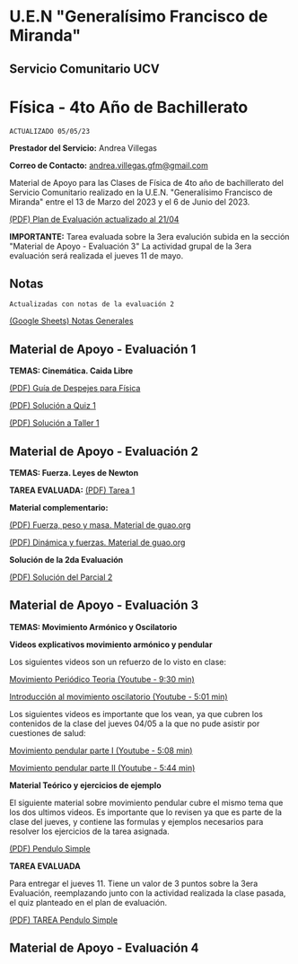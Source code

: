 # U.E.N "Generalísimo Francisco de Miranda"
## Servicio Comunitario UCV

# Física - 4to Año de Bachillerato

`ACTUALIZADO 05/05/23`

**Prestador del Servicio:** Andrea Villegas

**Correo de Contacto:** andrea.villegas.gfm@gmail.com

Material de Apoyo para las Clases de Física de 4to año de bachillerato del Servicio Comunitario realizado en la U.E.N. "Generalísimo Francisco de Miranda" entre el 13 de Marzo del 2023 y el 6 de Junio del 2023.

[(PDF) Plan de Evaluación actualizado al 21/04](https://drive.google.com/file/d/1EbfGOpz_FOxDn4J4LbWJK5Y28HjgFKW5/view?usp=sharing)

**IMPORTANTE:**
Tarea evaluada sobre la 3era evalución subida en la sección "Material de Apoyo - Evaluación 3"
La actividad grupal de la 3era evaluación será realizada el jueves 11 de mayo.

## Notas
`Actualizadas con notas de la evaluación 2`

[(Google Sheets) Notas Generales](https://docs.google.com/spreadsheets/d/1hI5opLYK8FGqldud-6-BIDaCO7OK8oXwv70wgTzv3fg/edit?usp=sharing)

## Material de Apoyo - Evaluación 1

**TEMAS: Cinemática. Caida Libre**

[(PDF) Guía de Despejes para Física](https://drive.google.com/file/d/1w-BwyMhHGHFEv3cK1pIrgc2jK4TTIvCR/view?usp=share_link)

[(PDF) Solución a Quiz 1](https://drive.google.com/file/d/1V5LkN7Ad3ka2fCbzLdf0lEyP1V9Rso4e/view?usp=share_link)

[(PDF) Solución a Taller 1](https://drive.google.com/file/d/1N7cDyR_59SG__NziwbjK25HQUV7TL5-B/view?usp=share_link)


## Material de Apoyo - Evaluación 2

**TEMAS: Fuerza. Leyes de Newton**

**TAREA EVALUADA:** [(PDF) Tarea 1](https://drive.google.com/file/d/1Ganp8v5rw3W6b0_NBjCJVhlVn4U7cUn0/view?usp=sharing)

**Material complementario:**

[(PDF) Fuerza, peso y masa. Material de guao.org](https://drive.google.com/file/d/1_KdFb53UbSsSNDrrGmgXeqSRViiaaM1f/view?usp=sharing)

[(PDF) Dinámica y fuerzas. Material de guao.org](https://drive.google.com/file/d/1VDvBxf6tOJW0aB9CmGj0-pUM7QE7JHO8/view?usp=sharing)

**Solución de la 2da Evaluación**

[(PDF) Solución del Parcial 2](https://drive.google.com/file/d/1bcEHSN2NwCs_WFAzwvbXvJy6845LRHhH/view?usp=sharing)

## Material de Apoyo - Evaluación 3

**TEMAS: Movimiento Armónico y Oscilatorio**

**Videos explicativos movimiento armónico y pendular**

Los siguientes videos son un refuerzo de lo visto en clase:

[Movimiento Periódico Teoria (Youtube - 9:30 min)](https://www.youtube.com/watch?v=YC9g8FG8QKg)

[Introducción al movimiento oscilatorio (Youtube - 5:01 min)](https://www.youtube.com/watch?v=ATyW4tr4qJg)


Los siguientes videos es importante que los vean, ya que cubren los contenidos de la clase del jueves 04/05 a la que no pude asistir por cuestiones de salud:

[Movimiento pendular parte I (Youtube - 5:08 min)](https://www.youtube.com/watch?v=QGpv3flFlOA)

[Movimiento pendular parte II (Youtube - 5:44 min)](https://www.youtube.com/watch?v=phBPuapfNM4)


**Material Teórico y ejercicios de ejemplo**

El siguiente material sobre movimiento pendular cubre el mismo tema que los dos ultimos videos. Es importante que lo revisen ya que es parte de la clase del jueves, y contiene las formulas y ejemplos necesarios para resolver los ejercicios de la tarea asignada.

[(PDF) Pendulo Simple](https://drive.google.com/file/d/1Wg6mvPUv2uESfbz6SOL4-dh3mbIONOUO/view?usp=sharing)

**TAREA EVALUADA**

Para entregar el jueves 11. Tiene un valor de 3 puntos sobre la 3era Evaluación, reemplazando junto con la actividad realizada la clase pasada, el quiz planteado en el plan de evaluación.

[(PDF) TAREA Pendulo Simple](https://drive.google.com/file/d/1T8WOQVcqxnTcSU17Fbu_wDOPOXiYb9a6/view?usp=sharing)

## Material de Apoyo - Evaluación 4
